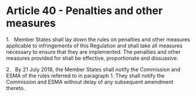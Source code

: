 # Article 40 - Penalties and other measures


1.   Member States shall lay down the rules on penalties and other measures applicable to infringements of this Regulation and shall take all measures necessary to ensure that they are implemented. The penalties and other measures provided for shall be effective, proportionate and dissuasive.

2.   By 21 July 2018, the Member States shall notify the Commission and ESMA of the rules referred to in paragraph 1. They shall notify the Commission and ESMA without delay of any subsequent amendment thereto.
